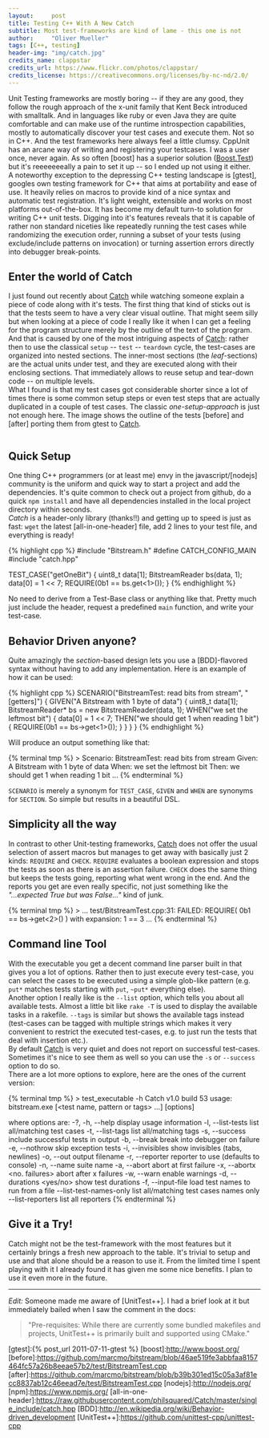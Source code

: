 ```yaml
---
layout:     post
title: Testing C++ With A New Catch
subtitle: Most test-frameworks are kind of lame - this one is not
author:     "Oliver Mueller"
tags: [C++, testing]
header-img: "img/catch.jpg"
credits_name: clappstar
credits_url: https://www.flickr.com/photos/clappstar/
credits_license: https://creativecommons.org/licenses/by-nc-nd/2.0/
---
```


Unit Testing frameworks are mostly boring -- if they are any good, they follow the rough approach of
the x-unit family that Kent Beck introduced with smalltalk. And in languages like ruby or even
Java they are quite comfortable and can make use of the runtime introspection capabilities, mostly
to automatically discover your test cases and execute them. Not so in C++. And the test frameworks
here always feel a little clumsy. CppUnit has an arcane way of writing and registering your
testcases. I was a user once, never again. As so often [boost] has a superior solution ([Boost.Test])
but it's reeeeeeeally a pain to set it up -- so I ended up not using it either.  
A noteworthy exception to the depressing C++ testing landscape is [gtest], googles own testing
framework for C++ that aims at portability and ease of use. It heavily relies on macros to provide
kind of a nice syntax and automatic test registration. It's light weight, extensible and works on
most platforms out-of-the-box. It has become my default turn-to solution for writing C++ unit tests.
Digging into it's features reveals that it is capable of rather non standard niceties like
repeatedly running the test cases while randomizing the execution order, running a subset of your
tests (using exclude/include patterns on invocation) or turning assertion errors directly into
debugger break-points.

## Enter the world of Catch

I just found out recently about [Catch] while watching someone explain a piece of code along with it's
tests. The first thing that kind of sticks out is that the tests seem to have a very clear visual
outline. That might seem silly but when looking at a piece of code I really like it when I can
get a feeling for the program structure merely by the outline of the text of the program. And that is
caused by one of the most intriguing aspects of [Catch]: rather then to use the classical `setup` --
`test` -- `teardown` cycle, the test-cases are organized into nested sections. The inner-most
sections (the *leaf*-sections) are the actual units under test, and they are executed along with
their enclosing sections. That immediately allows to reuse setup and tear-down code -- on multiple
levels.  
What I found is that my test cases got considerable shorter since a lot of times there is some
common setup steps or even test steps that are actually duplicated in a couple of test cases. The
classic *one-setup-approach* is just not enough here. The image shows the outline of the tests
[before] and [after] porting them from gtest to [Catch].

<img class="img-responsive" src="{{ site.baseurl }}/img/catch/code_outline.png" alt="">

## Quick Setup

One thing C++ programmers (or at least me) envy in the javascript/[nodejs] community is the uniform
and quick way to start a project and add the dependencies. It's quite common to check out a project
from github, do a quick `npm install` and have all dependencies installed in the local project
directory within seconds.  
*Catch* is a header-only library (thanks!!) and getting up to speed is just as fast: `wget` the
latest [all-in-one-header] file, add 2 lines to your test file, and everything is ready!

{% highlight cpp %}
#include "Bitstream.h"
#define CATCH_CONFIG_MAIN
#include "catch.hpp"

TEST_CASE("getOneBit")
{
    uint8_t data[1];
    BitstreamReader bs(data, 1);
    data[0] = 1 << 7;
    REQUIRE(0b1 == bs.get<1>());
}
{% endhighlight %}

No need to derive from a Test-Base class or anything like that. Pretty much just include the header,
request a predefined `main` function, and write your test-case.

## Behavior Driven anyone?

Quite amazingly the *section*-based design lets you use a [BDD]-flavored syntax without having to
add any implementation. Here is an example of how it can be used:

{% highlight cpp %}
SCENARIO("BitstreamTest: read bits from stream", "[getters]")
{
    GIVEN("A Bitstream with 1 byte of data")
    {
        uint8_t data[1];
        BitstreamReader* bs = new BitstreamReader(data, 1);
        WHEN("we set the leftmost bit")
        {
            data[0] = 1 << 7;
            THEN("we should get 1 when reading 1 bit")
            {
                REQUIRE(0b1 == bs->get<1>());
            }
        }
    }
}
{% endhighlight %}

Will produce an output something like that:

{% terminal tmp %} >
Scenario: BitstreamTest: read bits from stream
     Given: A Bitstream with 1 byte of data
      When: we set the leftmost bit
      Then: we should get 1 when reading 1 bit
    ...
{% endterminal %}

`SCENARIO` is merely a synonym for `TEST_CASE`, `GIVEN` and `WHEN` are synonyms for `SECTION`. So
simple but results in a beautiful DSL.

## Simplicity all the way

In contrast to other Unit-testing frameworks, [Catch] does not offer the usual selection of assert
macros but manages to get away with basically just 2 kinds: `REQUIRE` and `CHECK`.  `REQUIRE`
evaluates a boolean expression and stops the tests as soon as there is an assertion failure. `CHECK`
does the same thing but keeps the tests going, reporting what went wrong in the end. And the reports
you get are even really specific, not just something like the _"...expected True but was False..."_
kind of junk.

{% terminal tmp %} >
...
test/BitstreamTest.cpp:31: FAILED:
  REQUIRE( 0b1 == bs->get<2>() )
with expansion:
  1 == 3
...
{% endterminal %}

## Command line Tool

With the executable you get a decent command line parser built in that gives you a lot of
options. Rather then to just execute every test-case, you can select the cases to be executed using
a simple glob-like pattern (e.g. `put*` matches tests starting with `put`, `~put*` everything else).  
Another option I really like is the `--list` option, which tells you about all available tests.
Almost a little bit like `rake -T` is used to display the available tasks in a rakefile.  `--tags`
is similar but shows the available tags instead (test-cases can be tagged with multiple strings
which makes it very convenient to restrict the executed test-cases, e.g. to just run the tests that
deal with insertion etc.).  
By default [Catch] is very quiet and does not report on successful test-cases. Sometimes it's
nice to see them as well so you can use the `-s` or `--success` option to do so.  
There are a lot more options to explore, here are the ones of the current version:

{% terminal tmp %} > test_executable -h
Catch v1.0 build 53
usage:
  bitstream.exe [<test name, pattern or tags> ...] [options]

where options are:
  -?, -h, --help               display usage information
  -l, --list-tests             list all/matching test cases
  -t, --list-tags              list all/matching tags
  -s, --success                include successful tests in output
  -b, --break                  break into debugger on failure
  -e, --nothrow                skip exception tests
  -i, --invisibles             show invisibles (tabs, newlines)
  -o, --out <filename>         output filename
  -r, --reporter <name>        reporter to use (defaults to console)
  -n, --name <name>            suite name
  -a, --abort                  abort at first failure
  -x, --abortx <no. failures>  abort after x failures
  -w, --warn <warning name>    enable warnings
  -d, --durations <yes/no>     show test durations
  -f, --input-file <filename>  load test names to run from a file
  --list-test-names-only       list all/matching test cases names only
  --list-reporters             list all reporters
{% endterminal %}

## Give it a Try!

Catch might not be the test-framework with the most features but it certainly brings a fresh new
approach to the table. It's trivial to setup and use and that alone should be a reason to use it.
From the limited time I spent playing with it I already found it has given me some nice benefits. I
plan to use it even more in the future.

---

_Edit:_ Someone made me aware of [UnitTest++]. I had a brief look at it but immediately bailed when
I saw the comment in the docs:

> "Pre-requisites: While there are currently some bundled makefiles and
> projects, UnitTest++ is primarily built and supported using CMake."


[Catch]:https://github.com/philsquared/Catch
[Boost.Test]:(http://www.boost.org/doc/libs/1_49_0/libs/test/doc/html/index.html)
[gtest]:{% post_url 2011-07-11-gtest %}
[boost]:http://www.boost.org/
[before]:https://github.com/marcmo/bitstream/blob/46ae519fe3abbfaa8157464fc57a26b8eeae57b2/test/BitstreamTest.cpp
[after]:https://github.com/marcmo/bitstream/blob/b39b301ed15c05a3af81ecc8837ab12c46eead7e/test/BitstreamTest.cpp
[nodejs]:http://nodejs.org/
[npm]:https://www.npmjs.org/
[all-in-one-header]:https://raw.githubusercontent.com/philsquared/Catch/master/single_include/catch.hpp
[BDD]:http://en.wikipedia.org/wiki/Behavior-driven_development
[UnitTest++]:https://github.com/unittest-cpp/unittest-cpp
